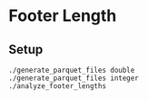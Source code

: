 # Footer Length

## Setup

```
./generate_parquet_files double
./generate_parquet_files integer
./analyze_footer_lengths
```
